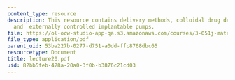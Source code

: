 ```yaml
---
content_type: resource
description: This resource contains delivery methods, colloidal drug delivery vehicles
  and  externally controlled implantable pumps.
file: https://ol-ocw-studio-app-qa.s3.amazonaws.com/courses/3-051j-materials-for-biomedical-applications-spring-2006/82bb5feb428a20a03f0bb3876c21cd03_lecture20.pdf
file_type: application/pdf
parent_uid: 53ba227b-0277-d751-a0dd-ffc8768dbc65
resourcetype: Document
title: lecture20.pdf
uid: 82bb5feb-428a-20a0-3f0b-b3876c21cd03
---
```

